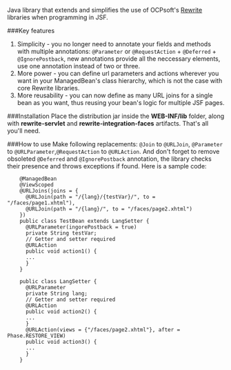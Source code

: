 Java library that extends and simplifies the use of OCPsoft's [Rewrite](http://ocpsoft.org/rewrite/) libraries when programming in JSF.

###Key features
1. Simplicity - you no longer need to annotate your fields and methods with multiple annotations: `@Parameter` or `@RequestAction` + `@Deferred` + `@IgnorePostback`, new annotations provide all the neccessary elements, use one annotation instead of two or three.
2. More power - you can define url parameters and actions wherever you want in your ManagedBean's class hierarchy, which is not the case with core Rewrite libraries.
3. More reusability - you can now define as many URL joins for a single bean as you want, thus reusing your bean's logic for multiple JSF pages.

###Installation
Place the distribution jar inside the **WEB-INF/lib** folder, along with **rewrite-servlet** and **rewrite-integration-faces** artifacts. That's all you'll need.

###How to use
Make following replacements:
`@Join` to `@URLJoin`, `@Parameter` to `@URLParameter`,`@RequestAction` to `@URLAction`.
And don't forget to remove obsoleted `@Deferred` and `@IgnorePostback` annotation, the library checks their presence and throws exceptions if found.
Here is a sample code:

        @ManagedBean
        @ViewScoped
        @URLJoins(joins = {
          @URLJoin(path = "/{lang}/{testVar}/", to = "/faces/page1.xhtml"),
          @URLJoin(path = "/{lang}/", to = "/faces/page2.xhtml")
        })
        public class TestBean extends LangSetter {
          @URLParameter(ingorePostback = true)
          private String testVar;
          // Getter and setter required
          @URLAction
          public void action1() {
          ...
          }
        }

        public class LangSetter {
          @URLParameter
          private String lang;
          // Getter and setter required
          @URLAction
          public void action2() {
          ...
          }
          @URLAction(views = {"/faces/page2.xhtml"}, after = Phase.RESTORE_VIEW)
          public void action3() {
          ...
          }
        }
